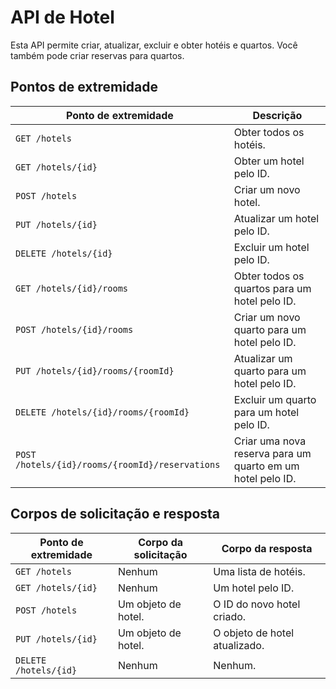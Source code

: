 <!DOCTYPE html>
<html lang="pt-br">
<head>
  <meta charset="UTF-8">
  <title>API de Hotel</title>
</head>
<body>

<h1>API de Hotel</h1>

<p>Esta API permite criar, atualizar, excluir e obter hotéis e quartos. Você também pode criar reservas para quartos.</p>

<h2>Pontos de extremidade</h2>

<table>
  <thead>
    <tr>
      <th>Ponto de extremidade</th>
      <th>Descrição</th>
    </tr>
  </thead>
  <tbody>
    <tr>
      <td><code>GET /hotels</code></td>
      <td>Obter todos os hotéis.</td>
    </tr>
    <tr>
      <td><code>GET /hotels/{id}</code></td>
      <td>Obter um hotel pelo ID.</td>
    </tr>
    <tr>
      <td><code>POST /hotels</code></td>
      <td>Criar um novo hotel.</td>
    </tr>
    <tr>
      <td><code>PUT /hotels/{id}</code></td>
      <td>Atualizar um hotel pelo ID.</td>
    </tr>
    <tr>
      <td><code>DELETE /hotels/{id}</code></td>
      <td>Excluir um hotel pelo ID.</td>
    </tr>
    <tr>
      <td><code>GET /hotels/{id}/rooms</code></td>
      <td>Obter todos os quartos para um hotel pelo ID.</td>
    </tr>
    <tr>
      <td><code>POST /hotels/{id}/rooms</code></td>
      <td>Criar um novo quarto para um hotel pelo ID.</td>
    </tr>
    <tr>
      <td><code>PUT /hotels/{id}/rooms/{roomId}</code></td>
      <td>Atualizar um quarto para um hotel pelo ID.</td>
    </tr>
    <tr>
      <td><code>DELETE /hotels/{id}/rooms/{roomId}</code></td>
      <td>Excluir um quarto para um hotel pelo ID.</td>
    </tr>
    <tr>
      <td><code>POST /hotels/{id}/rooms/{roomId}/reservations</code></td>
      <td>Criar uma nova reserva para um quarto em um hotel pelo ID.</td>
    </tr>
  </tbody>
</table>

<h2>Corpos de solicitação e resposta</h2>

<table>
  <thead>
    <tr>
      <th>Ponto de extremidade</th>
      <th>Corpo da solicitação</th>
      <th>Corpo da resposta</th>
    </tr>
  </thead>
  <tbody>
    <tr>
      <td><code>GET /hotels</code></td>
      <td>Nenhum</td>
      <td>Uma lista de hotéis.</td>
    </tr>
    <tr>
      <td><code>GET /hotels/{id}</code></td>
      <td>Nenhum</td>
      <td>Um hotel pelo ID.</td>
    </tr>
    <tr>
      <td><code>POST /hotels</code></td>
      <td>Um objeto de hotel.</td>
      <td>O ID do novo hotel criado.</td>
    </tr>
    <tr>
      <td><code>PUT /hotels/{id}</code></td>
      <td>Um objeto de hotel.</td>
      <td>O objeto de hotel atualizado.</td>
    </tr>
    <tr>
      <td><code>DELETE /hotels/{id}</code></td>
      <td>Nenhum</td>
      <td>Nenhum.</td>

